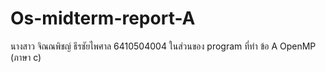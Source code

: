 # Os-midterm-report-A
นางสาว จิณณพิชญ์ ธีรชัยไพศาล 6410504004
ในส่วนของ program ที่ทำ
ข้อ A OpenMP (ภาษา c)
